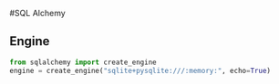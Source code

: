 #SQL Alchemy
## Engine

~~~python
from sqlalchemy import create_engine
engine = create_engine("sqlite+pysqlite:///:memory:", echo=True)
~~~
